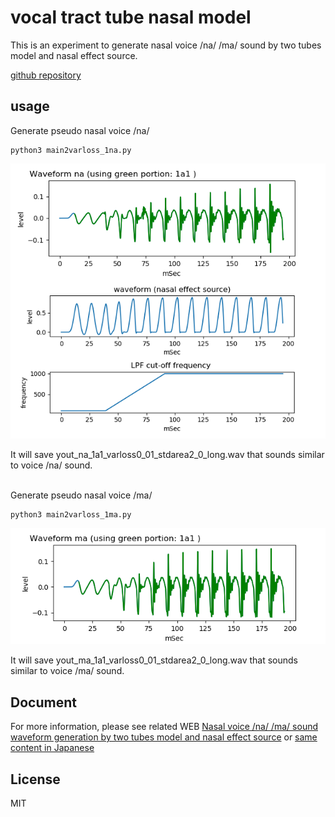 # vocal tract tube nasal model   
   
This is an experiment to generate nasal voice /na/ /ma/ sound by two tubes model and nasal effect source.  
  
[github repository](https://github.com/shun60s/Vocal-Tube-N-Model)  

## usage   

Generate pseudo nasal voice /na/   
```
python3 main2varloss_1na.py
```
![figure1](docs/model-NA_var1_nasal-effect-source.png)  

It will save yout_na_1a1_varloss0_01_stdarea2_0_long.wav that sounds similar to voice /na/ sound.  
<br />

Generate pseudo nasal voice /ma/   
```
python3 main2varloss_1ma.py
```
![figure3](docs/model-MA_var1.png)  

It will save yout_ma_1a1_varloss0_01_stdarea2_0_long.wav that sounds similar to voice /ma/ sound.  


## Document  

For more information, please see related WEB [Nasal voice /na/ /ma/ sound waveform generation by two tubes model and nasal effect source](https://wsignal.sakura.ne.jp/onsei2007/python6-e.html) or
[same content in Japanese](https://wsignal.sakura.ne.jp/onsei2007/python6.html)  


## License    
MIT  

